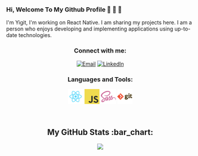 ### Hi, Welcome To My Github Profile 👋 👋 👋

I'm Yigit, I'm working on React Native. I am sharing my projects here. I am a person who enjoys developing and implementing applications using up-to-date technologies.
<h3 align="center">Connect with me:</h3>

<p align="center">
<a href="mailto:yigitsargin@gmail.com"><img alt="Email" src="https://img.shields.io/badge/Email-yigitsargin@gmail.com-blue?style=flat&logo=gmail"></a>
<a href="https://www.linkedin.com/in/yigitsargin/" target="_blank"><img alt="LinkedIn" src="https://img.shields.io/badge/LinkedIn-@yigitsargin-blue?style=flat&logo=linkedin"></a>
</p>

<h3 align="center">Languages and Tools:</h3>
<p align="center">

<img src="https://raw.githubusercontent.com/github/explore/80688e429a7d4ef2fca1e82350fe8e3517d3494d/topics/react/react.png" width="40" height="40" />
<img src="https://raw.githubusercontent.com/github/explore/80688e429a7d4ef2fca1e82350fe8e3517d3494d/topics/javascript/javascript.png" width="40" height="40" />
<img src="https://raw.githubusercontent.com/github/explore/80688e429a7d4ef2fca1e82350fe8e3517d3494d/topics/sass/sass.png" width="40" height="40" />
<img src="https://raw.githubusercontent.com/github/explore/80688e429a7d4ef2fca1e82350fe8e3517d3494d/topics/git/git.png" width="40" height="40" />
</p>
<br/>


<h2 align="center">My GitHub Stats :bar_chart:</h2>
<p align="center">
  <img src="https://github-readme-stats.vercel.app/api/top-langs/?username=yigitsarginn&layout=compact&theme=tokyonight" height="180">
</p>

